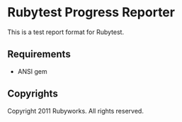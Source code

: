 # Rubytest Progress Reporter

This is a test report format for Rubytest.


## Requirements

* ANSI gem


## Copyrights

Copyright 2011 Rubyworks. All rights reserved.



